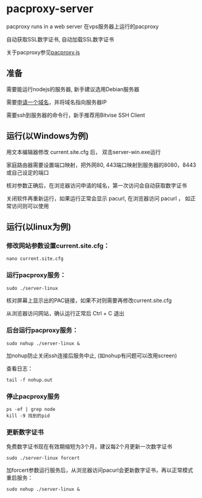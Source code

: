# pacproxy-server

pacproxy runs in a web server 在vps服务器上运行的pacproxy

自动获取SSL数字证书, 自动加载SSL数字证书

关于pacproxy参见[pacproxy.js](https://github.com/httpgate/pacproxy.js)


## 准备

需要能运行nodejs的服务器, 新手建议选用Debian服务器

需要[申请一个域名](https://github.com/httpgate/pacproxy.js/blob/main/documents/About_Domain_ZH.md)，并将域名指向服务器IP

需要ssh到服务器的命令行，新手推荐用Bitvise SSH Client


## 运行(以Windows为例)

用文本编辑器修改 current.site.cfg 后， 双击server-win.exe运行

家庭路由器需要设置端口映射，把外网80, 443端口映射到服务器的8080，8443或自己设定的端口

核对参数正确后，在浏览器访问申请的域名，第一次访问会自动获取数字证书

关闭软件再重新运行，如果运行正常会显示 pacurl, 在浏览器访问 pacurl ， 如正常访问则可以使用


## 运行(以linux为例)

### 修改网站参数设置current.site.cfg：

```
nano current.site.cfg 
```

### 运行pacproxy服务：

```
sudo ./server-linux
```
核对屏幕上显示出的PAC链接，如果不对则需要再修改current.site.cfg

从浏览器访问网站，确认运行正常后 Ctrl + C 退出


### 后台运行pacproxy服务：

```
sudo nohup ./server-linux &
```
加nohup防止关闭ssh连接后服务中止, (如nohup有问题可以改用screen)

查看日志：

```
tail -f nohup.out
```

### 停止pacproxy服务

```
ps -ef | grep node
kill -9 找到的pid
```

### 更新数字证书

免费数字证书现在有效期缩短为3个月，建议每2个月更新一次数字证书

```
sudo ./server-linux forcert
```
加forcert参数运行服务后，从浏览器访问pacurl会更新数字证书，再以正常模式重启服务：

```
sudo nohup ./server-linux &
```